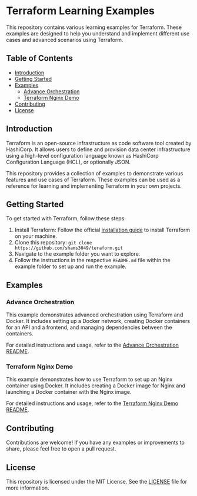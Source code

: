 # Terraform Learning Examples

This repository contains various learning examples for Terraform. These examples are designed to help you understand and implement different use cases and advanced scenarios using Terraform.

## Table of Contents

- [Introduction](#introduction)
- [Getting Started](#getting-started)
- [Examples](#examples)
  - [Advance Orchestration](#advance-orchestration)
  - [Terraform Nginx Demo](#terraform-nginx-demo)
- [Contributing](#contributing)
- [License](#license)

## Introduction

Terraform is an open-source infrastructure as code software tool created by HashiCorp. It allows users to define and provision data center infrastructure using a high-level configuration language known as HashiCorp Configuration Language (HCL), or optionally JSON.

This repository provides a collection of examples to demonstrate various features and use cases of Terraform. These examples can be used as a reference for learning and implementing Terraform in your own projects.

## Getting Started

To get started with Terraform, follow these steps:

1. Install Terraform: Follow the official [installation guide](https://learn.hashicorp.com/tutorials/terraform/install-cli) to install Terraform on your machine.
2. Clone this repository: `git clone https://github.com/shams3049/teraform.git`
3. Navigate to the example folder you want to explore.
4. Follow the instructions in the respective `README.md` file within the example folder to set up and run the example.

## Examples

### Advance Orchestration

This example demonstrates advanced orchestration using Terraform and Docker. It includes setting up a Docker network, creating Docker containers for an API and a frontend, and managing dependencies between the containers.

For detailed instructions and usage, refer to the [Advance Orchestration README](advance_Orchetration/README.md).

### Terraform Nginx Demo

This example demonstrates how to use Terraform to set up an Nginx container using Docker. It includes creating a Docker image for Nginx and launching a Docker container with the Nginx image.

For detailed instructions and usage, refer to the [Terraform Nginx Demo README](terraform-nginx-demo/README.md).

## Contributing

Contributions are welcome! If you have any examples or improvements to share, please feel free to open a pull request.

## License

This repository is licensed under the MIT License. See the [LICENSE](LICENSE) file for more information.
